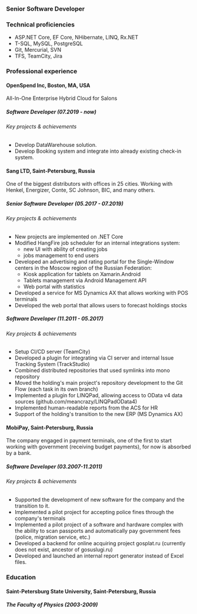 ### Senior Software Developer

### Technical proficiencies
* ASP.NET Core, EF Core, NHibernate, LINQ, Rx.NET
* T-SQL, MySQL, PostgreSQL
* Git, Mercurial, SVN
* TFS, TeamCity, Jira

### Professional experience
#### OpenSpend Inc, Boston, MA, USA
All-In-One Enterprise Hybrid Cloud for Salons
##### Software Developer (07.2019 - now)
###### Key projects & achievements
* Develop DataWarehouse solution.
* Develop Booking system and integrate into already existing check-in system.

#### Sang LTD, Saint-Petersburg, Russia
One of the biggest distributors with offices in 25 cities. Working with Henkel, Energizer, Conte, SC Johnson, BIC, and many others.
##### Senior Software Developer (05.2017 - 07.2019)
###### Key projects & achievements
* New projects are implemented on .NET Core
* Modified HangFire job scheduler for an internal integrations system:
    * new UI with ability of creating jobs
    * jobs management to end users
* Developed an advertising and rating portal for the Single-Window centers in the Moscow region of the Russian Federation:
    * Kiosk application for tablets on Xamarin.Android
    * Tablets management via Android Management API
    * Web portal with statistics
* Developed a service for MS Dynamics AX that allows working with POS terminals
* Developed the web portal that allows users to forecast holdings stocks

##### Software Developer (11.2011 - 05.2017)
###### Key projects & achievements
* Setup CI/CD server (TeamCity)
* Developed a plugin for integrating via CI server and internal Issue Tracking System (TrackStudio)
* Combined distributed repositories that used symlinks into mono repository
* Moved the holding's main project's repository development to the Git Flow (each task in its own branch)
* Implemented a plugin for LINQPad, allowing access to OData v4 data sources (github.com/meancrazy/LINQPadOData4)
* Implemented human-readable reports from the ACS for HR
* Support of the holding's transition to the new ERP (MS Dynamics AX)

#### MobiPay, Saint-Petersburg, Russia
The company engaged in payment terminals, one of the first to start working with government (receiving budget payments), for now is absorbed by a bank.
##### Software Developer (03.2007-11.2011)
###### Key projects & achievements
* Supported the development of new software for the company and the transition to it.
* Implemented a pilot project for accepting police fines through the company's terminals
* Implemented a pilot project of a software and hardware complex with the ability to scan passports and automatically pay government fees (police, migration service, etc.)
* Developed a backend for online acquiring project gosplat.ru (currently does not exist, ancestor of gosuslugi.ru)
* Developed and launched an internal report generator instead of Excel files.

### Education
#### Saint-Petersburg State University, Saint-Petersburg, Russia
##### The Faculty of Physics (2003-2009)

